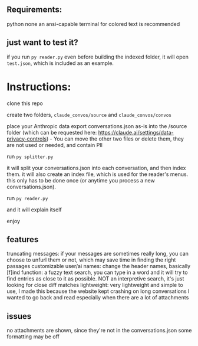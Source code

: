 ## Requirements:
python
none
an ansi-capable terminal for colored text is recommended 

## just want to test it?
if you run `py reader.py` even before building the indexed folder, it will open `test.json`, which is included as an example. 


# Instructions:

clone this repo

create two folders, `claude_convos/source` and `claude_convos/convos`

place your Anthropic data export conversations.json as-is into the /source folder (which can be requested here: https://claude.ai/settings/data-privacy-controls)
    - You can move the other two files or delete them, they are not used or needed, and contain PII

run `py splitter.py`

it will split your conversations.json into each conversation, and then index them. 
it will also create an index file, which is used for the reader's menus. 
this only has to be done once (or anytime you process a new conversations.json).

run `py reader.py`

and it will explain itself

enjoy



## features

truncating messages: if your messages are sometimes really long, you can choose to unfurl them or not, which may save time in finding the right passages 
customizable user/ai names: change the header names, basically
[f]ind function: a fuzzy text search, you can type in a word and it will try to find entries as close to it as possible. NOT an interpretive search, it's just looking for close diff matches
lightweight: very lightweight and simple to use, I made this because the website kept crashing on long conversations I wanted to go back and read especially when there are a lot of attachments

## issues

no attachments are shown, since they're not in the conversations.json
some formatting may be off